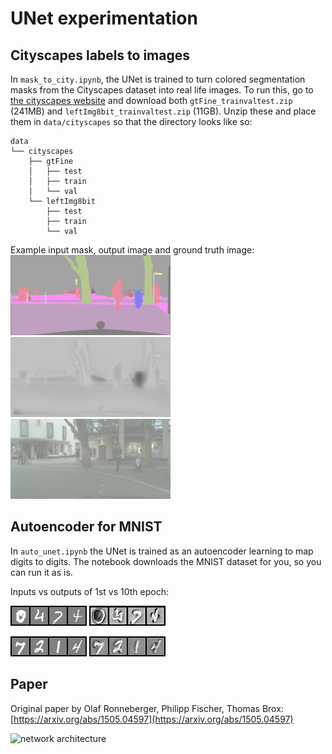 # UNet experimentation

## Cityscapes labels to images
In `mask_to_city.ipynb`, the UNet is trained to turn colored segmentation masks from the Cityscapes dataset into real life images.
To run this, go to [the cityscapes website](https://www.cityscapes-dataset.com/downloads/) and download both `gtFine_trainvaltest.zip` (241MB) and `leftImg8bit_trainvaltest.zip` (11GB).
Unzip these and place them in `data/cityscapes` so that the directory looks like so:
```
data
└── cityscapes
    ├── gtFine
    │   ├── test
    │   ├── train
    │   └── val
    └── leftImg8bit
        ├── test
        ├── train
        └── val
```
Example input mask, output image and ground truth image:
![mask](ex_imgs/mask_to_city/mask_image_0.png) ![generated image](ex_imgs/mask_to_city/image_0.png) ![ground truth](ex_imgs/mask_to_city/ori_image_0.png) 

## Autoencoder for MNIST
In `auto_unet.ipynb` the UNet is trained as an autoencoder learning to map digits to digits.
The notebook downloads the MNIST dataset for you, so you can run it as is.

Inputs vs outputs of 1st vs 10th epoch:

![ori_im0](ex_imgs/auto_unet/ori_image_0.png) ![im0](ex_imgs/auto_unet/image_0.png) 

![ori_im9](ex_imgs/auto_unet/ori_image_9.png) ![im9](ex_imgs/auto_unet/image_9.png) 

## Paper
Original paper by Olaf Ronneberger, Philipp Fischer, Thomas Brox: [https://arxiv.org/abs/1505.04597](https://arxiv.org/abs/1505.04597)

![network architecture](https://i.imgur.com/jeDVpqF.png)
